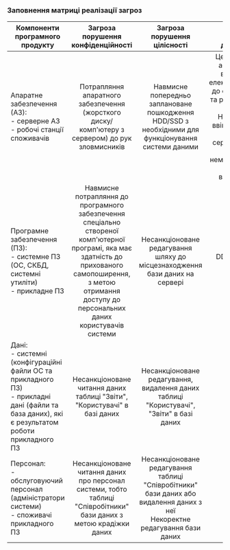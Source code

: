 ### Заповнення матриці реалізації загроз


| Компоненти програмного продукту| Загроза порушення конфіденційності | Загроза порушення цілісності | Загроза порушення доступності |
|--------------------------- |:---------------:| :---------------:|:---------------:|
|Апаратне забезпечення (АЗ): <br /> - серверне АЗ <br /> - робочі станції споживачів| Потрапляння апаратного забезпечення (жорсткого диску/ комп'ютеру з сервером) до рук зловмисників | Навмисне попередньо заплановане пошкодження HDD/SSD	з необхідними для функціонування системи даними| Централізоване або навмисне відключення електропостачання до серверного АЗ та робочих станцій споживачів <br /> Неможливість ввімкнути сервер  <br /> Такий стан серверу, що веде за собою неможливість його коректного використання |
|Програмне забезпечення (ПЗ): <br /> - системне ПЗ (ОС, СКБД, системні утиліти) <br /> - прикладне ПЗ| Навмисне потрапляння до програмного забезпечення спеціально створеної комп'ютерної програмі, яка має здатність до прихованого самопоширення, з метою отримання доступу до персональних даних користувачів системи | Несанкціоноване редагування шляху до місцезнаходження бази даних на сервері | DDOS-атака на сервер<br />
|Дані: <br /> - системні (конфігураційні файли ОС та прикладного ПЗ) <br /> - прикладні дані (файли та база даних), які є результатом роботи прикладного ПЗ| Несанкціоноване читання даних таблиці "Звіти", "Користувачі" в базі даних  |Несанкціоноване редагування, видалення даних таблиці "Користувачі", "Звіти" в базі даних  | + |
|Персонал: <br /> - обслуговуючий персонал (адміністратори системи) <br /> - споживачі прикладного ПЗ| Несанкціоноване читання даних про персонал системи, тобто таблиці "Співробітники" бази даних з метою крадіжки даних| Несанкціоноване редагування таблиці "Співробітники" бази даних або видалення даних з неї <br />Некоректне редагування бази даних | + |
